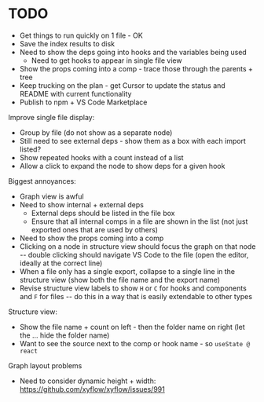 # TODO

- Get things to run quickly on 1 file - OK
- Save the index results to disk
- Need to show the deps going into hooks and the variables being used
  - Need to get hooks to appear in single file view
- Show the props coming into a comp - trace those through the parents + tree
- Keep trucking on the plan - get Cursor to update the status and README with current functionality
- Publish to npm + VS Code Marketplace

Improve single file display:

- Group by file (do not show as a separate node)
- Still need to see external deps - show them as a box with each import listed?
- Show repeated hooks with a count instead of a list
- Allow a click to expand the node to show deps for a given hook

Biggest annoyances:

- Graph view is awful
- Need to show internal + external deps
  - External deps should be listed in the file box
  - Ensure that all internal comps in a file are shown in the list (not just exported ones that are used by others)
- Need to show the props coming into a comp
- Clicking on a node in structure view should focus the graph on that node -- double clicking should navigate VS Code to the file (open the editor, ideally at the correct line)
- When a file only has a single export, collapse to a single line in the structure view (show both the file name and the export name)
- Revise structure view labels to show `H` or `C` for hooks and components and `F` for files -- do this in a way that is easily extendable to other types

Structure view:

- Show the file name + count on left - then the folder name on right (let the ... hide the folder name)
- Want to see the source next to the comp or hook name - so `useState @ react`

Graph layout problems

- Need to consider dynamic height + width: <https://github.com/xyflow/xyflow/issues/991>
